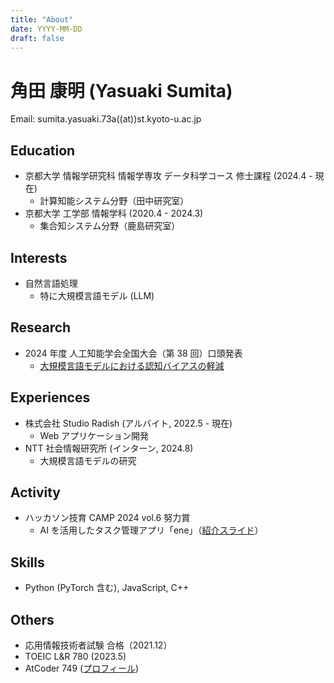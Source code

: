 ```yaml
---
title: "About"
date: YYYY-MM-DD
draft: false
---
```


# 角田 康明 (Yasuaki Sumita)

Email: sumita.yasuaki.73a((at))st.kyoto-u.ac.jp

## Education

- 京都大学 情報学研究科 情報学専攻 データ科学コース 修士課程 (2024.4 - 現在)
  - 計算知能システム分野（田中研究室）
- 京都大学 工学部 情報学科 (2020.4 - 2024.3)
  - 集合知システム分野（鹿島研究室）

## Interests

- 自然言語処理
  - 特に大規模言語モデル (LLM)

## Research

- 2024 年度 人工知能学会全国大会（第 38 回）口頭発表
  - [大規模言語モデルにおける認知バイアスの軽減](https://confit.atlas.jp/guide/event/jsai2024/subject/2T5-OS-5b-02/tables)

## Experiences

- 株式会社 Studio Radish (アルバイト, 2022.5 - 現在)
  - Web アプリケーション開発
- NTT 社会情報研究所 (インターン, 2024.8)
  - 大規模言語モデルの研究

## Activity

- ハッカソン技育 CAMP 2024 vol.6 努力賞
  - AI を活用したタスク管理アプリ「ene」（[紹介スライド](https://www.canva.com/design/DAGHmpi8Afo/Wq3DDoMcTuoujNJdYflA8g/edit?utm_content=DAGHmpi8Afo&utm_campaign=designshare&utm_medium=link2&utm_source=sharebutton)）

## Skills

- Python (PyTorch 含む), JavaScript, C++

## Others

- 応用情報技術者試験 合格（2021.12）
- TOEIC L&R 780 (2023.5)
- AtCoder 749 ([プロフィール](https://atcoder.jp/users/nook501))
